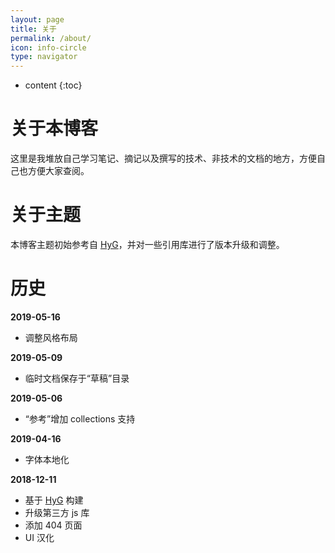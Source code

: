 ```yaml
---
layout: page
title: 关于
permalink: /about/
icon: info-circle
type: navigator
---
```


* content
{:toc}

# 关于本博客

这里是我堆放自己学习笔记、摘记以及撰写的技术、非技术的文档的地方，方便自己也方便大家查阅。

# 关于主题

本博客主题初始参考自 [HyG](https://github.com/Gaohaoyang/gaohaoyang.github.io)，并对一些引用库进行了版本升级和调整。

# 历史

**2019-05-16**

* 调整风格布局

**2019-05-09**

* 临时文档保存于“草稿”目录

**2019-05-06**

* “参考”增加 collections 支持

**2019-04-16**

* 字体本地化

**2018-12-11**

* 基于 [HyG](https://github.com/Gaohaoyang/gaohaoyang.github.io) 构建
* 升级第三方 js 库
* 添加 404 页面
* UI 汉化
